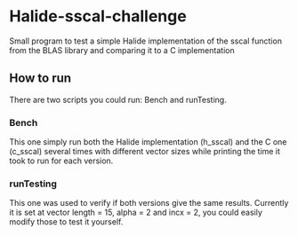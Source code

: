 # Halide-sscal-challenge
Small program to test a simple Halide implementation of the sscal function from the BLAS library and comparing it to a C implementation

## How to run
There are two scripts you could run: Bench and runTesting.

### Bench
This one simply run both the Halide implementation (h_sscal) and the C one (c_sscal) several times with different vector sizes while printing the time it took to run for each version.

### runTesting
This one was used to verify if both versions give the same results. Currently it is set at vector length = 15, alpha = 2 and incx = 2, you could easily modify those to test it yourself.
